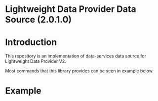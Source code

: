 # Lightweight Data Provider Data Source (2.0.1.0)
# Introduction
This repository is an implementation of data-services data source for Lightweight Data Provider V2.

Most commands that this library provides can be seen in example below.

# Example
<!-- start get_started_example.py -->
<!-- end get_started_example.py -->